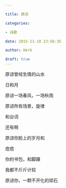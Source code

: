 ```yaml
---

title: 原谅

categories:

- 诗歌

date: 2015-11-18 23:56:35

author: Herb

draft: true
---
```


原谅曾经生情的山水

日和月

原谅一场春风，一场秋雨

原谅所有场景，旋律

和台词

还有啊

原谅你脸上的岁月和

痘痘

你的书包，和脚踝

我都不斤斤计较

原谅你，一颗不开化的顽石

